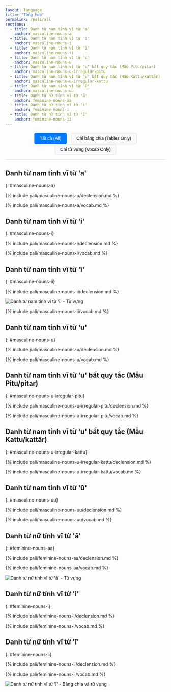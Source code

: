 ```yaml
---
layout: language
title: "Tổng hợp"
permalink: /pali/all
sections:
  - title: Danh từ nam tính vĩ từ 'a'
    anchor: masculine-nouns-a
  - title: Danh từ nam tính vĩ từ 'i'
    anchor: masculine-nouns-i
  - title: Danh từ nam tính vĩ từ 'ī'
    anchor: masculine-nouns-ii
  - title: Danh từ nam tính vĩ từ 'u'
    anchor: masculine-nouns-u
  - title: Danh từ nam tính vĩ từ 'u' bất quy tắc (Mẫu Pitu/pitar)
    anchor: masculine-nouns-u-irregular-pitu
  - title: Danh từ nam tính vĩ từ 'u' bất quy tắc (Mẫu Kattu/kattār)
    anchor: masculine-nouns-u-irregular-kattu
  - title: Danh từ nam tính vĩ từ 'ū'
    anchor: masculine-nouns-uu
  - title: Danh từ nữ tính vĩ từ 'ā'
    anchor: feminine-nouns-aa
  - title: Danh từ nữ tính vĩ từ 'i'
    anchor: feminine-nouns-i
  - title: Danh từ nữ tính vĩ từ 'ī'
    anchor: feminine-nouns-ii
---
```


<div class="content-filters">
  <button id="show-all" class="filter-btn active">Tất cả (All)</button>
  <button id="show-tables" class="filter-btn">Chỉ bảng chia (Tables Only)</button>
  <button id="show-vocab" class="filter-btn">Chỉ từ vựng (Vocab Only)</button>
</div>

<style>
.content-filters {
  margin: 20px 0;
  text-align: center;
  border-bottom: 1px solid #ddd;
  padding-bottom: 15px;
}

.filter-btn {
  background: #f8f9fa;
  border: 1px solid #ddd;
  padding: 8px 16px;
  margin: 0 5px;
  cursor: pointer;
  border-radius: 4px;
  font-size: 14px;
  transition: all 0.3s ease;
}

.filter-btn:hover {
  background: #e9ecef;
}

.filter-btn.active {
  background: #007bff;
  color: white;
  border-color: #007bff;
}

.declension-content {
  transition: opacity 0.3s ease;
}

.vocab-content {
  transition: opacity 0.3s ease;
}

.hidden {
  display: none;
}
</style>

## Danh từ nam tính vĩ từ 'a'
{: #masculine-nouns-a}

{% include pali/masculine-nouns-a/declension.md %}

{% include pali/masculine-nouns-a/vocab.md %}

## Danh từ nam tính vĩ từ 'i'
{: #masculine-nouns-i}

{% include pali/masculine-nouns-i/declension.md %}

{% include pali/masculine-nouns-i/vocab.md %}

## Danh từ nam tính vĩ từ 'ī'
{: #masculine-nouns-ii}

{% include pali/masculine-nouns-ii/declension.md %}

![Danh từ nam tính vĩ từ 'ī' - Từ vựng](../../../assets/images/masculine-nouns-ii-vocabulary.png)

{% include pali/masculine-nouns-ii/vocab.md %}

## Danh từ nam tính vĩ từ 'u'
{: #masculine-nouns-u}

{% include pali/masculine-nouns-u/declension.md %}

{% include pali/masculine-nouns-u/vocab.md %}

## Danh từ nam tính vĩ từ 'u' bất quy tắc (Mẫu Pitu/pitar)
{: #masculine-nouns-u-irregular-pitu}

{% include pali/masculine-nouns-u-irregular-pitu/declension.md %}

{% include pali/masculine-nouns-u-irregular-pitu/vocab.md %}

## Danh từ nam tính vĩ từ 'u' bất quy tắc (Mẫu Kattu/kattār)
{: #masculine-nouns-u-irregular-kattu}

{% include pali/masculine-nouns-u-irregular-kattu/declension.md %}

{% include pali/masculine-nouns-u-irregular-kattu/vocab.md %}

## Danh từ nam tính vĩ từ 'ū'
{: #masculine-nouns-uu}

{% include pali/masculine-nouns-uu/declension.md %}

{% include pali/masculine-nouns-uu/vocab.md %}

## Danh từ nữ tính vĩ từ 'ā'
{: #feminine-nouns-aa}

{% include pali/feminine-nouns-aa/declension.md %}

{% include pali/feminine-nouns-aa/vocab.md %}

![Danh từ nữ tính vĩ từ 'ā' - Từ vựng](../../../assets/images/feminine-nouns-aa-vocabulary.png)

## Danh từ nữ tính vĩ từ 'i'
{: #feminine-nouns-i}

{% include pali/feminine-nouns-i/declension.md %}

{% include pali/feminine-nouns-i/vocab.md %}

## Danh từ nữ tính vĩ từ 'ī'
{: #feminine-nouns-ii}

{% include pali/feminine-nouns-ii/declension.md %}

{% include pali/feminine-nouns-ii/vocab.md %}

![Danh từ nữ tính vĩ từ 'ī' - Bảng chia và từ vựng](../../../assets/images/feminine-nouns-ii-vocabulary.png)

<script>
document.addEventListener('DOMContentLoaded', function() {
    const showAllBtn = document.getElementById('show-all');
    const showTablesBtn = document.getElementById('show-tables');
    const showVocabBtn = document.getElementById('show-vocab');

    const declensionContents = document.querySelectorAll('.declension-content');
    const vocabContents = document.querySelectorAll('.vocab-content');
    const filterBtns = document.querySelectorAll('.filter-btn');

    function setActiveButton(activeBtn) {
        filterBtns.forEach(btn => btn.classList.remove('active'));
        activeBtn.classList.add('active');
    }

    function showAll() {
        declensionContents.forEach(content => content.classList.remove('hidden'));
        vocabContents.forEach(content => content.classList.remove('hidden'));
        setActiveButton(showAllBtn);
    }

    function showTablesOnly() {
        declensionContents.forEach(content => content.classList.remove('hidden'));
        vocabContents.forEach(content => content.classList.add('hidden'));
        setActiveButton(showTablesBtn);
    }

    function showVocabOnly() {
        declensionContents.forEach(content => content.classList.add('hidden'));
        vocabContents.forEach(content => content.classList.remove('hidden'));
        setActiveButton(showVocabBtn);
    }

    showAllBtn.addEventListener('click', showAll);
    showTablesBtn.addEventListener('click', showTablesOnly);
    showVocabBtn.addEventListener('click', showVocabOnly);
});
</script>
